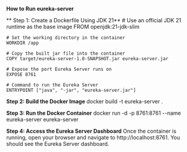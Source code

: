**How to Run eureka-server**
 
 ** Step 1: Create a Dockerfile Using JDK 21**
    # Use an official JDK 21 runtime as the base image
    FROM openjdk:21-jdk-slim
    
    # Set the working directory in the container
    WORKDIR /app
    
    # Copy the built jar file into the container
    COPY target/eureka-server-1.0-SNAPSHOT.jar eureka-server.jar
    
    # Expose the port Eureka Server runs on
    EXPOSE 8761
    
    # Command to run the Eureka Server
    ENTRYPOINT ["java", "-jar", "eureka-server.jar"]

**Step 2: Build the Docker Image**
   docker build -t eureka-server .

**Step 3: Run the Docker Container**
  docker run -d -p 8761:8761 --name eureka-server eureka-server

**Step 4: Access the Eureka Server Dashboard**
Once the container is running, open your browser and navigate to http://localhost:8761.
You should see the Eureka Server dashboard.



